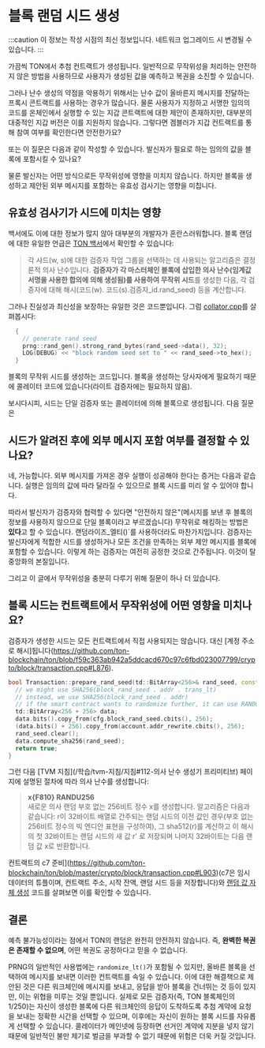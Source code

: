 # 블록 랜덤 시드 생성

:::caution
이 정보는 작성 시점의 최신 정보입니다. 네트워크 업그레이드 시 변경될 수 있습니다.
:::

가끔씩 TON에서 추첨 컨트랙트가 생성됩니다. 일반적으로 무작위성을 처리하는 안전하지 않은 방법을 사용하므로 사용자가 생성된 값을 예측하고 복권을 소진할 수 있습니다.

그러나 난수 생성의 약점을 악용하기 위해서는 난수 값이 올바른지 메시지를 전달하는 프록시 콘트랙트를 사용하는 경우가 많습니다. 물론 사용자가 지정하고 서명한 임의의 코드를 온체인에서 실행할 수 있는 지갑 콘트랙트에 대한 제안이 존재하지만, 대부분의 대중적인 지갑 버전은 이를 지원하지 않습니다. 그렇다면 겜블러가 지갑 컨트랙트를 통해 참여 여부를 확인한다면 안전한가요?

또는 이 질문은 다음과 같이 작성할 수 있습니다. 발신자가 필요로 하는 임의의 값을 블록에 포함시킬 수 있나요?

물론 발신자는 어떤 방식으로든 무작위성에 영향을 미치지 않습니다. 하지만 블록을 생성하고 제안된 외부 메시지를 포함하는 유효성 검사기는 영향을 미칩니다.

## 유효성 검사기가 시드에 미치는 영향

백서에도 이에 대한 정보가 많지 않아 대부분의 개발자가 혼란스러워합니다. 블록 랜덤에 대한 유일한 언급은 [TON 백서](https://docs.ton.org/ton.pdf)에서 확인할 수 있습니다:

> 각 샤드(w, s)에 대한 검증자 작업 그룹을 선택하는 데 사용되는 알고리즘은 결정론적 의사 난수입니다. **검증자가 각 마스터체인 블록에 삽입한 의사 난수(임계값 서명을 사용한 합의에 의해 생성됨)를 사용하여 무작위 시드**를 생성한 다음, 각 검증자에 대해 해시(코드(w). 코드(s).검증자_id.rand_seed) 등을 계산합니다.

그러나 진실성과 최신성을 보장하는 유일한 것은 코드뿐입니다. 그럼 [collator.cpp](https://github.com/ton-blockchain/ton/blob/f59c363ab942a5ddcacd670c97c6fbd023007799/validator/impl/collator.cpp#L1590)를 살펴봅시다:

```cpp
  {
    // generate rand seed
    prng::rand_gen().strong_rand_bytes(rand_seed->data(), 32);
    LOG(DEBUG) << "block random seed set to " << rand_seed->to_hex();
  }
```

블록의 무작위 시드를 생성하는 코드입니다. 블록을 생성하는 당사자에게 필요하기 때문에 콜레이터 코드에 있습니다(라이트 검증자에는 필요하지 않음).

보시다시피, 시드는 단일 검증자 또는 콜레이터에 의해 블록으로 생성됩니다. 다음 질문은

## 시드가 알려진 후에 외부 메시지 포함 여부를 결정할 수 있나요?

네, 가능합니다. 외부 메시지를 가져온 경우 실행이 성공해야 한다는 증거는 다음과 같습니다. 실행은 임의의 값에 따라 달라질 수 있으므로 블록 시드를 미리 알 수 있어야 합니다.

따라서 발신자가 검증자와 협력할 수 있다면 "안전하지 않은"(메시지를 보낸 후 블록의 정보를 사용하지 않으므로 단일 블록이라고 부르겠습니다) 무작위로 해킹하는 방법은 **있다**고 할 수 있습니다. 랜덤라이즈_엘티()\`를 사용하더라도 마찬가지입니다. 검증자는 발신자에게 적합한 시드를 생성하거나 모든 조건을 만족하는 외부 제안 메시지를 블록에 포함할 수 있습니다. 이렇게 하는 검증자는 여전히 공정한 것으로 간주됩니다. 이것이 탈중앙화의 본질입니다.

그리고 이 글에서 무작위성을 충분히 다루기 위해 질문이 하나 더 있습니다.

## 블록 시드는 컨트랙트에서 무작위성에 어떤 영향을 미치나요?

검증자가 생성한 시드는 모든 컨트랙트에서 직접 사용되지는 않습니다. 대신 [계정 주소로 해시]됩니다(https://github.com/ton-blockchain/ton/blob/f59c363ab942a5ddcacd670c97c6fbd023007799/crypto/block/transaction.cpp#L876).

```cpp
bool Transaction::prepare_rand_seed(td::BitArray<256>& rand_seed, const ComputePhaseConfig& cfg) const {
  // we might use SHA256(block_rand_seed . addr . trans_lt)
  // instead, we use SHA256(block_rand_seed . addr)
  // if the smart contract wants to randomize further, it can use RANDOMIZE instruction
  td::BitArray<256 + 256> data;
  data.bits().copy_from(cfg.block_rand_seed.cbits(), 256);
  (data.bits() + 256).copy_from(account.addr_rewrite.cbits(), 256);
  rand_seed.clear();
  data.compute_sha256(rand_seed);
  return true;
}
```

그런 다음 [TVM 지침](/학습/tvm-지침/지침#112-의사 난수 생성기 프리미티브) 페이지에 설명된 절차에 따라 의사 난수를 생성합니다:

> **x{F810} RANDU256**\
> 새로운 의사 랜덤 부호 없는 256비트 정수 x를 생성합니다. 알고리즘은 다음과 같습니다: r이 32바이트 배열로 간주되는 랜덤 시드의 이전 값인 경우(부호 없는 256비트 정수의 빅 엔디안 표현을 구성하여), 그 sha512(r)를 계산하고 이 해시의 첫 32바이트는 랜덤 시드의 새 값 r' 로 저장되며 나머지 32바이트는 다음 랜덤 값 x로 반환합니다.

컨트랙트의 c7 준비](https://github.com/ton-blockchain/ton/blob/master/crypto/block/transaction.cpp#L903)(c7은 임시 데이터의 튜플이며, 컨트랙트 주소, 시작 잔액, 랜덤 시드 등을 저장합니다)와 [랜덤 값 자체 생성](https://github.com/ton-blockchain/ton/blob/master/crypto/vm/tonops.cpp#L217-L268) 코드를 살펴보면 이를 확인할 수 있습니다.

## 결론

예측 불가능성이라는 점에서 TON의 랜덤은 완전히 안전하지 않습니다. 즉, **완벽한 복권은 존재할 수 없으며**, 어떤 복권도 공정하다고 믿을 수 없습니다.

PRNG의 일반적인 사용법에는 `randomize_lt()`가 포함될 수 있지만, 올바른 블록을 선택하여 메시지를 보내면 이러한 컨트랙트를 속일 수 있습니다. 이에 대한 해결책으로 제안된 것은 다른 워크체인에 메시지를 보내고, 응답을 받아 블록을 건너뛰는 것 등이 있지만, 이는 위협을 미루는 것일 뿐입니다. 실제로 모든 검증자(즉, TON 블록체인의 1/250)는 자신이 생성한 블록에 다른 워크체인의 응답이 도착하도록 추첨 계약에 요청을 보내는 정확한 시간을 선택할 수 있으며, 이후에는 자신이 원하는 블록 시드를 자유롭게 선택할 수 있습니다. 콜레이터가 메인넷에 등장하면 선거인 계약에 지분을 넣지 않기 때문에 일반적인 불만 제기로 벌금을 부과할 수 없기 때문에 위험은 더욱 커질 것입니다.

<!-- TODO: find an example contract using random without any additions, show how to find result of RANDU256 knowing block random seed (implies link on dton.io to show generated value) -->

<!-- TODO: next article. "Let's proceed to writing tool that will exploit this. It will be attached to validator and put proposed external messages in blocks satisfying some conditions - provided some fee is paid." -->
